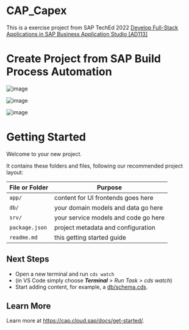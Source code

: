 # CAP_Capex
This is a exercise project from SAP TechEd 2022 [Develop Full-Stack Applications in SAP Business Application Studio [AD113]](https://go3.events.sap.com/sapteched/hybrid/2022/reg/flow/sap/saptech2022/sapteched2022catalog/page/catalog/session/1661198040734001EotL)

# Create Project from SAP Build Process Automation

![image](https://user-images.githubusercontent.com/34119557/202071595-cfa4feda-3ac3-4d5e-a1ef-b78933a8d2a2.png)

![image](https://user-images.githubusercontent.com/34119557/202071788-56f6e178-7ebc-4c83-9cd4-50987214fe64.png)

![image](https://user-images.githubusercontent.com/34119557/202071890-b3b86c48-4d0f-4407-8a75-76ccf551417e.png)

# Getting Started

Welcome to your new project.

It contains these folders and files, following our recommended project layout:

File or Folder | Purpose
---------|----------
`app/` | content for UI frontends goes here
`db/` | your domain models and data go here
`srv/` | your service models and code go here
`package.json` | project metadata and configuration
`readme.md` | this getting started guide


## Next Steps

- Open a new terminal and run `cds watch` 
- (in VS Code simply choose _**Terminal** > Run Task > cds watch_)
- Start adding content, for example, a [db/schema.cds](db/schema.cds).


## Learn More

Learn more at https://cap.cloud.sap/docs/get-started/.

